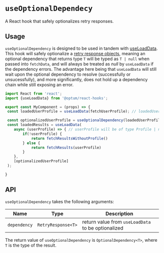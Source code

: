 # `useOptionalDependecy`

A React hook that safely optionalizes retry responses.

## Usage
`useOptionalDependency` is designed to be used in tandem with [useLoadData](../useLoadData/). This hook will safely optionalize a [retry response objects](https://github.com/Optum/react-hooks/blob/main/types/RetryResponse.ts), meaning an optional dependency that returns type `T` will be typed as `T | null` when passed into `fetchData`, and will always be treated as _null_ by `useLoadData` if the dependency errors. The advantage here being that `useLoadData` will still wait upon the optional dependency to resolve (successfully or unsucessfully), and more significantly, does not hold up a dependency chain while still exposing an error.  

```Typescript
import React from 'react';
import {useLoadData} from '@optum/react-hooks';

export const MyComponent = (props) => {
 const loadedUserProfile = useLoadData(fetchUserProfile); // loadedUserProfile will be of type RetryResponse<Profile>

 const optionalizedUserProfile = useOptionalDependency(loadedUserProfile);
 const loadedResults = useLoadData(
    async (userProfile) => { // userProfile will be of type Profile | null due to being optionalized
        if(!userProfile) {
            return fetchResultsWithoutProfile()
        } else {
            return fetchResults(userProfile)
        }
    }, 
    [optionalizedUserProfile]
 );

}
```

## API

`useOptionalDependency` takes the following arguments:

| Name | Type   | Description |
|-|-|-|
| `dependency` | `RetryResponse<T>` | return value from `useLoadData` to be optionalized |


The return value of `useOptionalDependency` is `OptionalDependency<T>`, where `T` is the type of the result.

